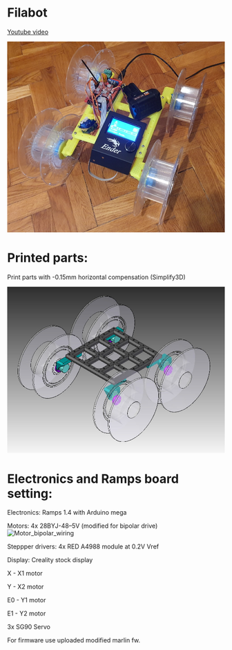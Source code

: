 # Filabot

[Youtube video](https://youtu.be/06n4PUvLDjU)

![filabot](filabot_photo.jpg)

# Printed parts:

 Print parts with -0.15mm horizontal compensation (Simplify3D)

![filabot](filabot.jpg)

# Electronics and Ramps board setting:

Electronics: Ramps 1.4 with Arduino mega

Motors: 4x 28BYJ-48–5V (modified for bipolar drive)
![Motor_bipolar_wiring](28BYJ-48–5V_connector_change.jpg)

Steppper drivers: 4x RED A4988 module at 0.2V Vref

Display: Creality stock display

 X  - X1 motor
 
 Y  - X2 motor
 
 E0 - Y1 motor
 
 E1 - Y2 motor

 3x SG90 Servo
 
 For firmware use uploaded modified marlin fw.
